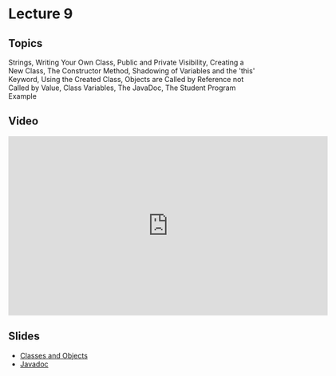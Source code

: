 # Lecture 9

## Topics

Strings, Writing Your Own Class, Public and Private Visibility, Creating a New Class, The Constructor Method, Shadowing of Variables and the 'this' Keyword, Using the Created Class, Objects are Called by Reference not Called by Value, Class Variables, The JavaDoc, The Student Program Example

## Video

<iframe width="640" height="360" src="http://www.youtube.com/embed/iYtri45lhtc?feature=player_detailpage" frameborder="0" allowfullscreen></iframe>

## Slides

* [Classes and Objects](09-classes-and-objects.pdf)
* [Javadoc](09-javadoc.pdf)
